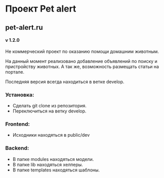# Проект Pet alert
## pet-alert.ru
#### v 1.2.0

Не коммерческий проект по оказанию помощи домашним животным.

На данный момент реализовано добавление объявлений по поиску и пристройству животных.
А так же, возможность размещать статьи на портале.

Последняя версия всегда находиться в ветке develop.

### Установка:
- Сделать git clone из репозитория.
- Переключиться на ветку develop.

### Frontend:
- Исходники находяться в public/dev

### Backend:
- В папке modules находяться модели.
- В папке lib  находяться хелперы.
- В папке templates находяться шаблоны.